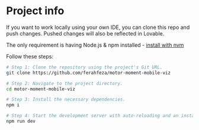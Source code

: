# Project info

If you want to work locally using your own IDE, you can clone this repo and push changes. Pushed changes will also be reflected in Lovable.

The only requirement is having Node.js & npm installed - [install with nvm](https://github.com/nvm-sh/nvm#installing-and-updating)

Follow these steps:

```sh
# Step 1: Clone the repository using the project's Git URL.
git clone https://github.com/ferahfeza/motor-moment-mobile-viz

# Step 2: Navigate to the project directory.
cd motor-moment-mobile-viz

# Step 3: Install the necessary dependencies.
npm i

# Step 4: Start the development server with auto-reloading and an instant preview.
npm run dev
```

